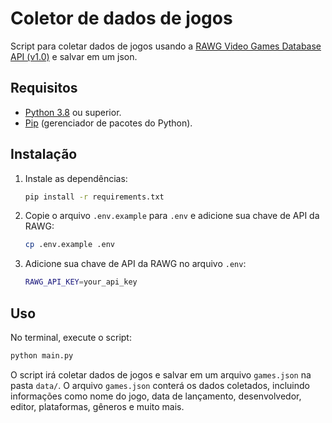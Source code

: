 # Coletor de dados de jogos
Script para coletar dados de jogos usando a [RAWG Video Games Database API (v1.0)](https://api.rawg.io/docs/) e salvar em um json.

## Requisitos
- [Python 3.8](https://www.python.org/downloads/) ou superior.
- [Pip](https://pip.pypa.io/en/stable/installation/) (gerenciador de pacotes do Python).

## Instalação
1. Instale as dependências:
    ```bash
    pip install -r requirements.txt
    ```

2. Copie o arquivo `.env.example` para `.env` e adicione sua chave de API da RAWG:
    ```bash
    cp .env.example .env
    ```

3. Adicione sua chave de API da RAWG no arquivo `.env`:
    ```bash
    RAWG_API_KEY=your_api_key
    ```

## Uso
No terminal, execute o script:
```bash
python main.py
```
O script irá coletar dados de jogos e salvar em um arquivo `games.json` na pasta `data/`.
O arquivo `games.json` conterá os dados coletados, incluindo informações como nome do jogo, data de lançamento, desenvolvedor, editor, plataformas, gêneros e muito mais.

